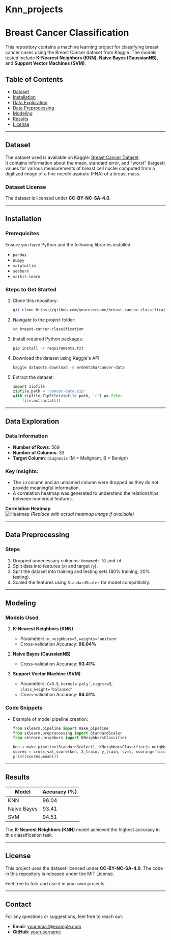 # Knn_projects
# Breast Cancer Classification

This repository contains a machine learning project for classifying breast cancer cases using the Breast Cancer dataset from Kaggle. The models tested include **K-Nearest Neighbors (KNN)**, **Naive Bayes (GaussianNB)**, and **Support Vector Machines (SVM)**.

## Table of Contents
- [Dataset](#dataset)
- [Installation](#installation)
- [Data Exploration](#data-exploration)
- [Data Preprocessing](#data-preprocessing)
- [Modeling](#modeling)
- [Results](#results)
- [License](#license)

---

## Dataset

The dataset used is available on Kaggle: [Breast Cancer Dataset](https://www.kaggle.com/datasets/erdemtaha/cancer-data).  
It contains information about the mean, standard error, and "worst" (largest) values for various measurements of breast cell nuclei computed from a digitized image of a fine needle aspirate (FNA) of a breast mass.

### Dataset License
The dataset is licensed under **CC-BY-NC-SA-4.0**.

---

## Installation

### Prerequisites
Ensure you have Python and the following libraries installed:
- `pandas`
- `numpy`
- `matplotlib`
- `seaborn`
- `scikit-learn`

### Steps to Get Started
1. Clone this repository:
    ```bash
    git clone https://github.com/yourusername/breast-cancer-classification.git
    ```
2. Navigate to the project folder:
    ```bash
    cd breast-cancer-classification
    ```
3. Install required Python packages:
    ```bash
    pip install -r requirements.txt
    ```

4. Download the dataset using Kaggle's API:
    ```bash
    kaggle datasets download -d erdemtaha/cancer-data
    ```
5. Extract the dataset:
    ```python
    import zipfile
    zipfile_path = 'cancer-data.zip'
    with zipfile.ZipFile(zipfile_path, 'r') as file:
        file.extractall()
    ```

---

## Data Exploration

### Data Information
- **Number of Rows**: 569
- **Number of Columns**: 33
- **Target Column**: `diagnosis` (M = Malignant, B = Benign)

### Key Insights:
- The `id` column and an unnamed column were dropped as they do not provide meaningful information.
- A correlation heatmap was generated to understand the relationships between numerical features.

**Correlation Heatmap**  
![Heatmap](assets/heatmap.png) *(Replace with actual heatmap image if available)*

---

## Data Preprocessing

### Steps
1. Dropped unnecessary columns: `Unnamed: 32` and `id`.
2. Split data into features (`X`) and target (`y`).
3. Split the dataset into training and testing sets (80% training, 20% testing).
4. Scaled the features using `StandardScaler` for model compatibility.

---

## Modeling

### Models Used
1. **K-Nearest Neighbors (KNN)**
   - Parameters: `n_neighbors=5`, `weights='uniform'`
   - Cross-validation Accuracy: **96.04%**

2. **Naive Bayes (GaussianNB)**
   - Cross-validation Accuracy: **93.41%**

3. **Support Vector Machine (SVM)**
   - Parameters: `C=0.9`, `kernel='poly'`, `degree=5`, `class_weight='balanced'`
   - Cross-validation Accuracy: **94.51%**

### Code Snippets
- Example of model pipeline creation:
    ```python
    from sklearn.pipeline import make_pipeline
    from sklearn.preprocessing import StandardScaler
    from sklearn.neighbors import KNeighborsClassifier

    knn = make_pipeline(StandardScaler(), KNeighborsClassifier(n_neighbors=5, weights='uniform'))
    scores = cross_val_score(knn, X_train, y_train, cv=5, scoring='accuracy')
    print(scores.mean())
    ```

---

## Results

| Model       | Accuracy (%) |
|-------------|--------------|
| KNN         | 96.04        |
| Naive Bayes | 93.41        |
| SVM         | 94.51        |

The **K-Nearest Neighbors (KNN)** model achieved the highest accuracy in this classification task.

---

## License

This project uses the dataset licensed under **CC-BY-NC-SA-4.0**. The code in this repository is released under the MIT License.  

Feel free to fork and use it in your own projects.

---

## Contact

For any questions or suggestions, feel free to reach out:
- **Email**: your.email@example.com
- **GitHub**: [yourusername](https://github.com/yourusername)

